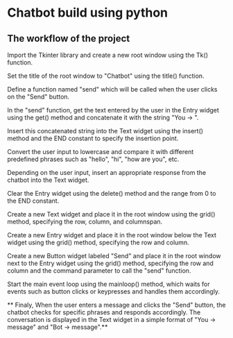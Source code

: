 # Chatbot build using python
## The workflow of the project
Import the Tkinter library and create a new root window using the Tk() function.

Set the title of the root window to "Chatbot" using the title() function.

Define a function named "send" which will be called when the user clicks on the "Send" button.

In the "send" function, get the text entered by the user in the Entry widget using the get() method and concatenate it with the string "You -> ".

Insert this concatenated string into the Text widget using the insert() method and the END constant to specify the insertion point.

Convert the user input to lowercase and compare it with different predefined phrases such as "hello", "hi", "how are you", etc.

Depending on the user input, insert an appropriate response from the chatbot into the Text widget.

Clear the Entry widget using the delete() method and the range from 0 to the END constant.

Create a new Text widget and place it in the root window using the grid() method, specifying the row, column, and columnspan.

Create a new Entry widget and place it in the root window below the Text widget using the grid() method, specifying the row and column.

Create a new Button widget labeled "Send" and place it in the root window next to the Entry widget using the grid() method, specifying the row and column and the command parameter to call the "send" function.

Start the main event loop using the mainloop() method, which waits for events such as button clicks or keypresses and handles them accordingly.

** Finaly, When the user enters a message and clicks the "Send" button, the chatbot checks for specific phrases and responds accordingly. The conversation is displayed in the Text widget in a simple format of "You -> message" and "Bot -> message".**

